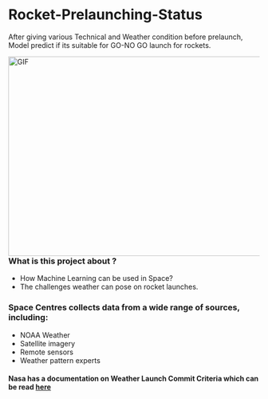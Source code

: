 # Rocket-Prelaunching-Status
After giving various Technical and Weather condition before prelaunch, Model predict if its suitable for GO-NO GO launch for rockets.

<img align="right" alt="GIF" src="https://github.com/AkshitTayade/Rocket-Prelaunch-Status-Check/blob/master/media/main.gif" width="600" height="400" />

### What is this project about ?
* How Machine Learning can be used in Space?
* The challenges weather can pose on rocket launches. 

### Space Centres collects data from a wide range of sources, including:
*	NOAA Weather
*	Satellite imagery
*	Remote sensors
*	Weather pattern experts

#### Nasa has a documentation on  Weather Launch Commit Criteria which can be read [here](https://www.nasa.gov/centers/kennedy/news/releases/2003/release-20030128.html)
